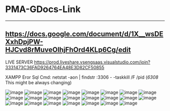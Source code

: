 # PMA-GDocs-Link 
-------------------
https://docs.google.com/document/d/1X__wsDEXxhDpjPW-HJCvd8rMuveOlhjFhOrd4KLp6Cg/edit
-------------------
LIVE SERVER
https://prod.liveshare.vsengsaas.visualstudio.com/join?3331473C36FAD9264764EA48E3D82CF50855

XAMPP Eror Sql
Cmd:
    netstat -aon | findstr :3306
    - 
     -taskkill /F /pid (*6308* This might be always changing)
     
![image](https://github.com/PMARhojanMark/PMA-GDocs/assets/136538341/6fc73163-e257-47e6-a49f-94a88a5b9384)
![image](https://github.com/PMARhojanMark/PMA-GDocs/assets/136538341/e5f0d086-fb4e-4fde-a746-473aef1d3461)
![image](https://github.com/PMARhojanMark/PMA-GDocs/assets/136538341/17b0e77f-afac-40d4-9ff0-bc7f117846c4)
![image](https://github.com/PMARhojanMark/PMA-GDocs/assets/136538341/94f892c2-1961-4e85-a998-46aa1339d1df)
![image](https://github.com/PMARhojanMark/PMA-GDocs/assets/136538341/72fdcfef-d257-4d8d-9eef-b42a707ea4f2)
![image](https://github.com/PMARhojanMark/PMA-GDocs/assets/136538341/6911099b-eabe-48b2-b552-3087812dce8a)
![image](https://github.com/PMARhojanMark/PMA-GDocs/assets/136538341/4151b7b3-6e24-417f-8c88-09a103db2cab)
![image](https://github.com/PMARhojanMark/PMA-GDocs/assets/136538341/87f0c3f9-71bb-4ef7-b9da-541178eb4de8)
![image](https://github.com/PMARhojanMark/PMA-GDocs/assets/136538341/04df6d98-8946-430b-88ed-e2c52d56faba)
![image](https://github.com/PMARhojanMark/PMA-GDocs/assets/136538341/f5760426-b066-4560-9a31-40f4d4924f0d)
![image](https://github.com/PMARhojanMark/PMA-GDocs/assets/136538341/c615d26b-94f7-4485-a287-2c939a1da5b6)
![image](https://github.com/PMARhojanMark/PMA-GDocs/assets/136538341/a658d47c-d8c3-4487-82a5-959cf73d1e90)
![image](https://github.com/PMARhojanMark/PMA-GDocs/assets/136538341/05ce1a19-fc4a-49c3-b1b9-5899bf09e2cd)
![image](https://github.com/PMARhojanMark/PMA-GDocs/assets/136538341/e51d69d4-37df-428b-b60e-af844914c95e)
![image](https://github.com/PMARhojanMark/PMA-GDocs/assets/136538341/1af16ddd-b8ea-4aad-92b2-d33ad85a6493)
![image](https://github.com/PMARhojanMark/PMA-GDocs/assets/136538341/3246d1e5-bab0-460f-96aa-d599514473ac)
![image](https://github.com/PMARhojanMark/PMA-GDocs/assets/136538341/573ff6dc-8440-40e1-a848-082fb9da0090)
![image](https://github.com/PMARhojanMark/PMA-GDocs/assets/136538341/8910b16e-eb5f-4a6c-a296-22fe2dd0ef13)
![image](https://github.com/PMARhojanMark/PMA-GDocs/assets/136538341/c48233fb-57d2-4e72-85e6-fb0ca1863b34)
![image](https://github.com/PMARhojanMark/PMA-GDocs/assets/136538341/5531599f-bc5e-403a-9f7e-35a0aa96ba59)
![image](https://github.com/PMARhojanMark/PMA-GDocs/assets/136538341/5a807659-2a28-46a4-add6-8e1e71e08810)
![image](https://github.com/PMARhojanMark/PMA-GDocs/assets/136538341/26847c5e-226d-4d8b-aab0-92c2800a1d43)
![image](https://github.com/PMARhojanMark/PMA-GDocs/assets/136538341/2d8eaec8-9004-4157-afd8-10cb74d113a9)
